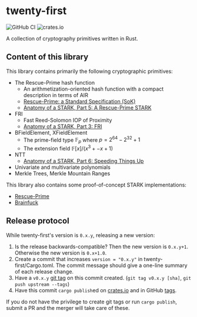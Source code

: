 # twenty-first

![GitHub CI](https://github.com/Neptune-Crypto/twenty-first/actions/workflows/main.yml/badge.svg)
![crates.io](https://img.shields.io/crates/v/twenty-first.svg)

A collection of cryptography primitives written in Rust.

## Content of this library

This library contains primarily the following cryptographic primitives:

- The Rescue-Prime hash function
  - An arithmetization-oriented hash function with a compact description in terms of AIR
  - [Rescue-Prime: a Standard Specification (SoK)](https://eprint.iacr.org/2020/1143.pdf)
  - [Anatomy of a STARK, Part 5: A Rescue-Prime STARK](https://neptune.cash/learn/stark-anatomy/rescue-prime/)
- FRI
  - Fast Reed-Solomon IOP of Proximity
  - [Anatomy of a STARK, Part 3: FRI](https://neptune.cash/learn/stark-anatomy/fri/)
- BFieldElement, XFieldElement
  - The prime-field type $\mathbb{F}_p$ where $p = 2^{64} - 2^{32} + 1$
  - The extension field $\mathbb{F}[x]/(x^3 + -x + 1)$
- NTT
  - [Anatomy of a STARK, Part 6: Speeding Things Up](https://neptune.cash/learn/stark-anatomy/faster/)
- Univariate and multivariate polynomials
- Merkle Trees, Merkle Mountain Ranges

This library also contains some proof-of-concept STARK implementations:

- [Rescue-Prime](https://neptune.cash/learn/stark-anatomy/)
- [Brainfuck](https://aszepieniec.github.io/stark-brainfuck/)

## Release protocol

While twenty-first's version is `0.x.y`, releasing a new version:

1. Is the release backwards-compatible?
   Then the new version is `0.x.y+1`. Otherwise the new version is `0.x+1.0`.
2. Create a commit that increases `version = "0.x.y"` in twenty-first/Cargo.toml.
   The commit message should give a one-line summary of each release change.
3. Have a `v0.x.y` [git tag][tag] on this commit created. (`git tag v0.x.y [sha]`, `git push upstream --tags`)
4. Have this commit `cargo publish`ed on [crates.io][crates] and in GitHub [tags][tags].

[tag]: https://git-scm.com/book/en/v2/Git-Basics-Tagging
[tags]: https://github.com/Neptune-Crypto/twenty-first/tags
[crates]: https://crates.io/crates/twenty-first/versions

If you do not have the privilege to create git tags or run `cargo publish`, submit a PR and the merger will take care of these.
